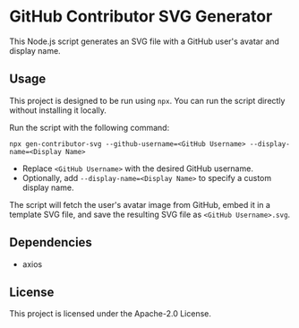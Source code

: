 # GitHub Contributor SVG Generator

This Node.js script generates an SVG file with a GitHub user's avatar and display name.

## Usage

This project is designed to be run using `npx`. You can run the script directly without installing it locally.

Run the script with the following command:

```
npx gen-contributor-svg --github-username=<GitHub Username> --display-name=<Display Name>
```

- Replace `<GitHub Username>` with the desired GitHub username.
- Optionally, add `--display-name=<Display Name>` to specify a custom display name.

The script will fetch the user's avatar image from GitHub, embed it in a template SVG file, and save the resulting SVG file as `<GitHub Username>.svg`.

## Dependencies

- axios

## License

This project is licensed under the Apache-2.0 License.